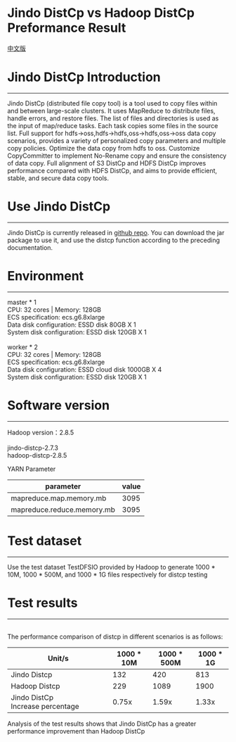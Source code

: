 # Jindo DistCp vs Hadoop DistCp Preformance Result
[中文版](./jindo_distcp_vs_hadoop_distcp.md)
<a name="3baNh"></a>
# Jindo DistCp Introduction

---

Jindo DistCp (distributed file copy tool) is a tool used to copy files within and between large-scale clusters. It uses MapReduce to distribute files, handle errors, and restore files. The list of files and directories is used as the input of map/reduce tasks. Each task copies some files in the source list. Full support for hdfs->oss,hdfs->hdfs,oss->hdfs,oss->oss data copy scenarios, provides a variety of personalized copy parameters and multiple copy policies. Optimize the data copy from hdfs to oss. Customize CopyCommitter to implement No-Rename copy and ensure the consistency of data copy. Full alignment of S3 DistCp and HDFS DistCp improves performance compared with HDFS DistCp, and aims to provide efficient, stable, and secure data copy tools.

<a name="j4COM"></a>
# Use Jindo DistCp

---

Jindo DistCp is currently released in [github repo](./jindo_distcp_how_to_en.md). You can download the jar package to use it, and use the distcp function according to the preceding documentation.

<a name="KWgRo"></a>
# Environment

---

master * 1<br />CPU: 32 cores | Memory: 128GB<br />ECS specification: ecs.g6.8xlarge<br />Data disk configuration: ESSD disk 80GB X 1<br />System disk configuration: ESSD disk 120GB X 1<br />
<br />worker * 2<br />CPU: 32 cores | Memory: 128GB<br />ECS specification: ecs.g6.8xlarge<br />Data disk configuration: ESSD cloud disk 1000GB X 4<br />System disk configuration: ESSD disk 120GB X 1

<a name="Bgty9"></a>
# Software version

---

Hadoop version：2.8.5<br />
<br />jindo-distcp-2.7.3<br />hadoop-distcp-2.8.5

YARN Parameter

| parameter | value |
| --- | --- |
| mapreduce.map.memory.mb | 3095 |
| mapreduce.reduce.memory.mb | 3095 |

<a name="zlYH3"></a>
#### 
<a name="t3bHe"></a>
# Test dataset

---

Use the test dataset TestDFSIO provided by Hadoop to generate 1000 * 10M, 1000 * 500M, and 1000 * 1G files respectively for distcp testing

<a name="KW47P"></a>
# Test results

---

<br />The performance comparison of distcp in different scenarios is as follows:<br />


| Unit/s  | 1000 * 10M | 1000 * 500M | 1000 * 1G |
| ---  | --- | --- | --- |
| Jindo Distcp   | 132 | 420 | 813 |
| Hadoop Distcp  | 229 | 1089 | 1900 |
| Jindo DistCp Increase percentage | 0.75x | 1.59x | 1.33x |



Analysis of the test results shows that Jindo DistCp has a greater performance improvement than Hadoop DistCp
